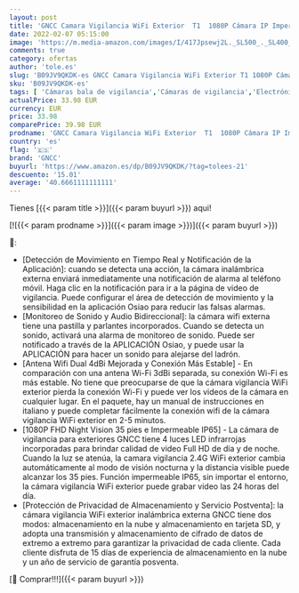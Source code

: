 ```yaml
---
layout: post
title: 'GNCC Camara Vigilancia WiFi Exterior  T1  1080P Cámara IP Impermeable  IP65 con Visión Nocturna  Detección de Movimiento&Sonido Alarma Instantánea  Audio Bidireccional  Compatible con Alexa'
date: 2022-02-07 05:15:00
image: 'https://m.media-amazon.com/images/I/417Jpsewj2L._SL500_._SL400_.jpg'
comments: true
category: ofertas
author: 'tole.es'
slug: 'B09JV9QKDK-es GNCC Camara Vigilancia WiFi Exterior T1 1080P Cámara IP...'
sku: 'B09JV9QKDK-es'
tags: [ 'Cámaras bala de vigilancia','Cámaras de vigilancia','Electrónica','Fotografía y videocámaras','alexa','gncc', ]
actualPrice: 33.98 EUR
currency: EUR
price: 33.98
comparePrice: 39.98 EUR
prodname: 'GNCC Camara Vigilancia WiFi Exterior  T1  1080P Cámara IP Impermeable  IP65 con Visión Nocturna  Detección de Movimiento&Sonido Alarma Instantánea  Audio Bidireccional  Compatible con Alexa'
country: 'es'
flag: '🇪🇸'
brand: 'GNCC'
buyurl: 'https://www.amazon.es/dp/B09JV9QKDK/?tag=tolees-21'
descuento: '15.01'
average: '40.6661111111111'
---
```


Tienes [{{< param title >}}]({{< param buyurl >}}) aqui!

[![{{< param prodname >}}]({{< param image >}})]({{< param buyurl >}})

🔎:

- [Detección de Movimiento en Tiempo Real y Notificación de la Aplicación]: cuando se detecta una acción, la cámara inalámbrica externa enviará inmediatamente una notificación de alarma al teléfono móvil. Haga clic en la notificación para ir a la página de video de vigilancia. Puede configurar el área de detección de movimiento y la sensibilidad en la aplicación Osiao para reducir las falsas alarmas.
- [Monitoreo de Sonido y Audio Bidireccional]: la cámara wifi externa tiene una pastilla y parlantes incorporados. Cuando se detecta un sonido, activará una alarma de monitoreo de sonido. Puede ser notificado a través de la APLICACIÓN Osiao, y puede usar la APLICACIÓN para hacer un sonido para alejarse del ladrón.
- [Antena Wifi Dual 4dBi Mejorada y Conexión Más Estable] - En comparación con una antena Wi-Fi 3dBi separada, su conexión Wi-Fi es más estable. No tiene que preocuparse de que la cámara vigilancia WiFi exterior pierda la conexión Wi-Fi y puede ver los videos de la cámara en cualquier lugar. En el paquete, hay un manual de instrucciones en italiano y puede completar fácilmente la conexión wifi de la cámara vigilancia WiFi exterior en 2-5 minutos.
- [1080P FHD Night Vision 35 pies e Impermeable IP65] - La cámara de vigilancia para exteriores GNCC tiene 4 luces LED infrarrojas incorporadas para brindar calidad de video Full HD de día y de noche. Cuando la luz se atenúa, la camara vigilancia 2.4G WiFi exterior cambia automáticamente al modo de visión nocturna y la distancia visible puede alcanzar los 35 pies. Función impermeable IP65, sin importar el entorno, la cámara vigilancia WiFi exterior puede grabar video las 24 horas del día.
- [Protección de Privacidad de Almacenamiento y Servicio Postventa]: la cámara vigilancia WiFi exterior inalámbrica externa GNCC tiene dos modos: almacenamiento en la nube y almacenamiento en tarjeta SD, y adopta una transmisión y almacenamiento de cifrado de datos de extremo a extremo para garantizar la privacidad de cada cliente. Cada cliente disfruta de 15 días de experiencia de almacenamiento en la nube y un año de servicio de garantía posventa.

[🛒 Comprar!!!]({{< param buyurl >}})
